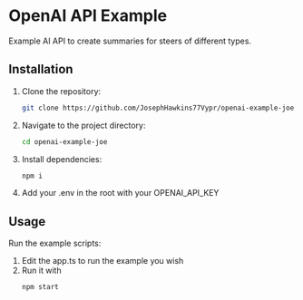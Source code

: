 # OpenAI API Example

Example AI API to create summaries for steers of different types.

## Installation

1. Clone the repository:
   ```bash
   git clone https://github.com/JosephHawkins77Vypr/openai-example-joe.git
   ```
2. Navigate to the project directory:
   ```bash
   cd openai-example-joe
   ```
3. Install dependencies:
   ```bash
   npm i
   ```
4. Add your .env in the root with your OPENAI_API_KEY

## Usage

Run the example scripts:

1. Edit the app.ts to run the example you wish
2. Run it with
   ```bash
   npm start
   ```
